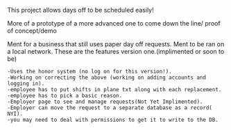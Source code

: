This project allows days off to be scheduled easily!

More of a prototype of a more advanced one to come down the line/ proof of concept/demo

Ment for a business that still uses paper day off requests.
Ment to be ran on a local network.
These are the features version one.(implimented or soon to be)
	
	-Uses the honor system (no log on for this version!).
	-Working on correcting the above (working on adding accounts and logging in).
	-employee has to put shifts in plane txt along with each replacement.
	-employee has to pick a basic reason.
	-Employer page to see and manage requests(Not Yet Implimented).
	-Employer can move the request to a separate database as a record( NYI).
	-you may need to deal with permissions to get it to write to the DB.
